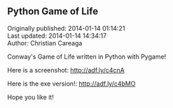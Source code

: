 ## Python Game of Life  
Originally published: 2014-01-14 01:14:21  
Last updated: 2014-01-14 14:34:17  
Author: Christian Careaga  
  
Conway's Game of Life written in Python with Pygame!

Here is a screenshot:
http://adf.ly/c4cnA

Here is the exe version!:
http://adf.ly/c4bMO

Hope you like it!